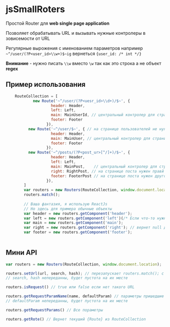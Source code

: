 # jsSmallRoters
Простой Router для **web single page application**

Позволяет обрабатывать  URL и вызывать нужные контролеры в зовисемости от URL

Регулярные вырожения с именованием параметров например
`~^/user/(?P<user_id>\\w+)$~ig` вернеться `{user_id: /* int */}`

**Внимание** - нужно писать `\\w` вместо `\w` так как это строка а не объект **regex**

## Пример использования
```javascript
    RouteCollection = [
			new Route('~^/user/(?P<uesr_id>\\d+)/$~', {
			        header: Header,
			        left: Left,
			        main: MainUserId, // центральный контролер для страницы юзер
			        footer: Footer
			      }),
		  new Route('~^/user/$~', { // на странице пользователей не нужна левая колонка
			        header: Header,
			        main: MainUser, // центральный контролер для страницы юзеров  
			        footer: Footer
			      }),
		  new Route('~^/posts/(?P<post_ur>[^/]+)/$~', { 
			        header: Header,
			        left: Left,    
			        main: MainPost,    // центральный контролер для страницы поста  
			        right: RightPost, // на странице поста нужен правй блок
			        footer: FooterPost // на странице поста нужен другой подвал
			      }),
		]
		var routers = new Routers(RouteCollection, window.document.location);
		routers.match();
		
		// Ваша фантазия, я использую ReactJs
		// Но здесь для примера обычные объекты
		var header = new routers.getComponent('header');
		var left = new routers.getComponent('left')(/* Если что-то нужно передать в конструктор, например зареган ли Юзер */);
		var main = new routers.getComponent('main');
		var right = new routers.getComponent('right'); // вернет null для всех страниц кроме /posts/post_url/
		var footer = new routers.getComponent('footer');
		
```

## Мини  API
```javascript
var routers = new Routers(RouteCollection, window.document.location);

routers.setUrl(url, search, hash); // перезапускает routers.match(); с новым урлом и меняет его в history
// search, hash непереданны, будет пустота на их месте

routers.isRequest() // true или false если нет такого URL

routers.getRequestParamName(name, defaultParam) // параметры пришедшие из URL
// defaultParam непереданны, будет пустота на их месте

routers.getRequestParams() // Все пораметры

routers.getRote() // Вернет текуший {Route} из RouteCollection

```
